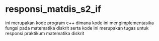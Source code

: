 # responsi_matdis_s2_if
ini merupakan kode program c++
dimana kode ini mengimplementasika fungsi pada matematika diskrit
serta kode ini merupakan tugas untuk responsi praktikum matematika diskrit
